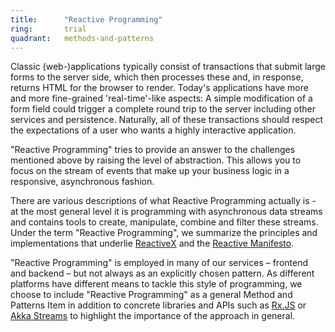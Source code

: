 ```yaml
---
title:      "Reactive Programming"
ring:       trial
quadrant:   methods-and-patterns
---
```


Classic (web-)applications typically consist of transactions that submit large forms to the server side, which then processes these and, in response, returns HTML for the browser to render.
Today's applications have more and more fine-grained 'real-time'-like aspects: A simple modification of a form field could trigger a complete round trip to the server including other services and persistence.
Naturally, all of these transactions should respect the expectations of a user who wants a highly interactive application.

"Reactive Programming" tries to provide an answer to the challenges mentioned above by raising the level of abstraction.
This allows you to focus on the stream of events that make up your business logic in a responsive, asynchronous fashion.

There are various descriptions of what Reactive Programming actually is - at the most general level it is programming with asynchronous data streams and contains tools to create, manipulate, combine and filter these streams.
Under the term "Reactive Programming", we summarize the principles and implementations that underlie [ReactiveX](http://reactivex.io/) and the [Reactive Manifesto](https://www.reactivemanifesto.org/).

"Reactive Programming" is employed in many of our services – frontend and backend – but not always as an explicitly chosen pattern.
As different platforms have different means to tackle this style of programming, we choose to include "Reactive Programming" as a general Method and Patterns Item in addition to concrete libraries and APIs such as [Rx.JS](/languages-and-frameworks/rxjs/) or [Akka Streams](/languages-and-frameworks/akka-streams/) to highlight the importance of the approach in general.
